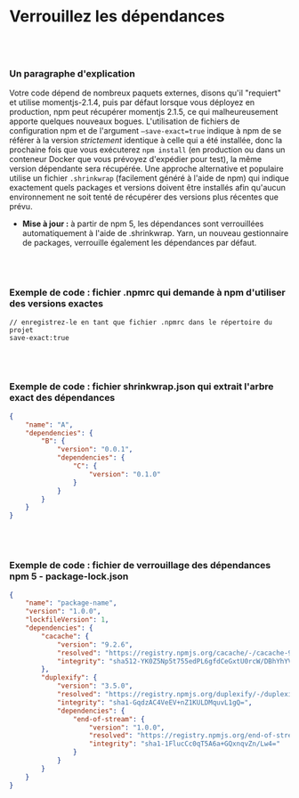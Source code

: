 # Verrouillez les dépendances

<br/><br/>

### Un paragraphe d'explication

Votre code dépend de nombreux paquets externes, disons qu'il "requiert" et utilise momentjs-2.1.4, puis par défaut lorsque vous déployez en production, npm peut récupérer momentjs 2.1.5, ce qui malheureusement apporte quelques nouveaux bogues. L'utilisation de fichiers de configuration npm et de l'argument ```–save-exact=true``` indique à npm de se référer à la version *strictement* identique à celle qui a été installée, donc la prochaine fois que vous exécuterez ```npm install``` (en production ou dans un conteneur Docker que vous prévoyez d'expédier pour test), la même version dépendante sera récupérée. Une approche alternative et populaire utilise un fichier `.shrinkwrap` (facilement généré à l'aide de npm) qui indique exactement quels packages et versions doivent être installés afin qu'aucun environnement ne soit tenté de récupérer des versions plus récentes que prévu.

* **Mise à jour :** à partir de npm 5, les dépendances sont verrouillées automatiquement à l'aide de .shrinkwrap. Yarn, un nouveau gestionnaire de packages, verrouille également les dépendances par défaut.

<br/><br/>

### Exemple de code : fichier .npmrc qui demande à npm d'utiliser des versions exactes

```npmrc
// enregistrez-le en tant que fichier .npmrc dans le répertoire du projet
save-exact:true
```

<br/><br/>

### Exemple de code : fichier shrinkwrap.json qui extrait l'arbre exact des dépendances

```json
{
    "name": "A",
    "dependencies": {
        "B": {
            "version": "0.0.1",
            "dependencies": {
                "C": {
                    "version": "0.1.0"
                }
            }
        }
    }
}
```

<br/><br/>

### Exemple de code : fichier de verrouillage des dépendances npm 5 - package-lock.json

```json
{
    "name": "package-name",
    "version": "1.0.0",
    "lockfileVersion": 1,
    "dependencies": {
        "cacache": {
            "version": "9.2.6",
            "resolved": "https://registry.npmjs.org/cacache/-/cacache-9.2.6.tgz",
            "integrity": "sha512-YK0Z5Np5t755edPL6gfdCeGxtU0rcW/DBhYhYVDckT+7AFkCCtedf2zru5NRbBLFk6e7Agi/RaqTOAfiaipUfg=="
        },
        "duplexify": {
            "version": "3.5.0",
            "resolved": "https://registry.npmjs.org/duplexify/-/duplexify-3.5.0.tgz",
            "integrity": "sha1-GqdzAC4VeEV+nZ1KULDMquvL1gQ=",
            "dependencies": {
                "end-of-stream": {
                    "version": "1.0.0",
                    "resolved": "https://registry.npmjs.org/end-of-stream/-/end-of-stream-1.0.0.tgz",
                    "integrity": "sha1-1FlucCc0qT5A6a+GQxnqvZn/Lw4="
                }
            }
        }
    }
}
```
